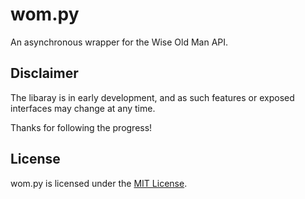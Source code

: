 # wom.py

An asynchronous wrapper for the Wise Old Man API.

## Disclaimer

The libaray is in early development, and as such features or exposed interfaces
may change at any time.

Thanks for following the progress!

## License

wom.py is licensed under the
[MIT License](https://github.com/Jonxslays/wise-old-man/blob/master/LICENSE).
